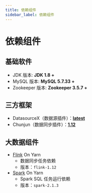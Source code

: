 ```yaml
---
title: 依赖组件
sidebar_label: 依赖组件
---
```


# 依赖组件

## 基础软件

- JDK 版本: **JDK 1.8 +**
- MySQL 版本: **MySQL 5.7.33 +**
- Zookeeper 版本: **Zookeeper 3.5.7 +**

## 三方框架

- DatasourceX（数据源插件）：[**latest**](https://github.com/DTStack/DatasourceX/tags)
- Chunjun（数据同步插件）：[**1.12**](https://github.com/DTStack/chunjun/tags)

## 大数据组件

- [Flink](https://flink.apache.org/) On Yarn
  - 数据同步任务依赖
  - 版本：`flink-1.12`
- [Spark](https://spark.apache.org/) On Yarn
  - Spark SQL 任务运行依赖
  - 版本：`spark-2.1.3`
